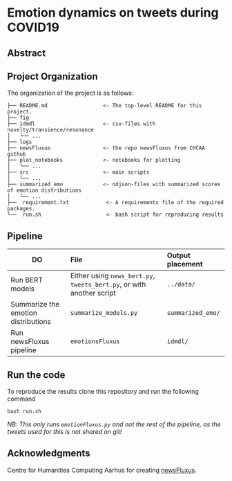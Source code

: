 # Emotion dynamics on tweets during COVID19

## Abstract

## Project Organization
The organization of the project is as follows:

```
├── README.md                  <- The top-level README for this project.
├── fig                        
├── idmdl                      <- csv-files with novelty/transience/resonance
│   └── ...
├── logs                       
├── newsFluxus                 <- the repo newsFluxus from CHCAA github
├── plot_notebooks             <- notebooks for plotting      
│   └── ...
├── src                        <- main scripts
│   └── ...
├── summarized_emo             <- ndjson-files with summarized scores of emotion distributions
│   └── ...
├──  requirement.txt            <- A requirements file of the required packages.
└──  run.sh                     <- bash script for reproducing results
```

## Pipeline

| DO | File| Output placement |
|-----------|:------------|:--------|
Run BERT models | Either using ```news_bert.py```, ```tweets_bert.py```, or with another script | ```../data/```
Summarize the emotion distributions | ```summarize_models.py``` | ```summarized_emo/```
Run newsFluxus pipeline | ```emotionsFluxus``` | ```idmdl/```

## Run the code
To reproduce the results clone this repository and run the following command
```
bash run.sh
```

*NB: This only runs ```emotionFluxus.py``` and not the rest of the pipeline, as the tweets used for this is not shared on git!* 

## Acknowledgments

Centre for Humanities Computing Aarhus for creating [newsFluxus](https://github.com/centre-for-humanities-computing/newsFluxus).